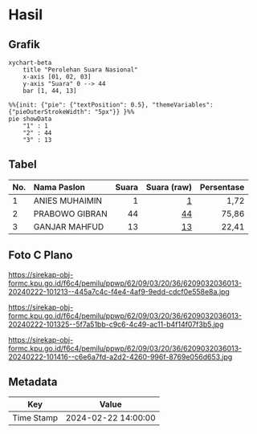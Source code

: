 # Hasil

## Grafik

```mermaid
xychart-beta
    title "Perolehan Suara Nasional"
    x-axis [01, 02, 03]
    y-axis "Suara" 0 --> 44
    bar [1, 44, 13]
```

```mermaid
%%{init: {"pie": {"textPosition": 0.5}, "themeVariables": {"pieOuterStrokeWidth": "5px"}} }%%
pie showData
    "1" : 1
    "2" : 44
    "3" : 13
```

## Tabel

| No. | Nama Paslon    | Suara | Suara (raw) | Persentase |
|:--- |:-------------- | -----:| -----------:| ----------:|
| 1   | ANIES MUHAIMIN | 1     | [1][p-1]    | 1,72       |
| 2   | PRABOWO GIBRAN | 44    | [44][p-2]   | 75,86      |
| 3   | GANJAR MAHFUD  | 13    | [13][p-3]   | 22,41      |


[p-1]: https://github.com/gigit-pemilu/pemilu-2024/blob/main/pilpres/hitung-suara/sub/62-kalimantan-tengah/sub/09-lamandau/sub/03-bulik/sub/2036-bukit-indah/sub/013-tps/sub/paslon-1.txt
[p-2]: https://github.com/gigit-pemilu/pemilu-2024/blob/main/pilpres/hitung-suara/sub/62-kalimantan-tengah/sub/09-lamandau/sub/03-bulik/sub/2036-bukit-indah/sub/013-tps/sub/paslon-2.txt
[p-3]: https://github.com/gigit-pemilu/pemilu-2024/blob/main/pilpres/hitung-suara/sub/62-kalimantan-tengah/sub/09-lamandau/sub/03-bulik/sub/2036-bukit-indah/sub/013-tps/sub/paslon-3.txt

## Foto C Plano

https://sirekap-obj-formc.kpu.go.id/f6c4/pemilu/ppwp/62/09/03/20/36/6209032036013-20240222-101213--445a7c4c-f4e4-4af9-9edd-cdcf0e558e8a.jpg

https://sirekap-obj-formc.kpu.go.id/f6c4/pemilu/ppwp/62/09/03/20/36/6209032036013-20240222-101325--5f7a51bb-c9c6-4c49-ac11-b4f14f07f3b5.jpg

https://sirekap-obj-formc.kpu.go.id/f6c4/pemilu/ppwp/62/09/03/20/36/6209032036013-20240222-101416--c6e6a7fd-a2d2-4260-996f-8769e056d653.jpg


## Metadata

| Key        | Value               |
| ---------- | ------------------- |
| Time Stamp | 2024-02-22 14:00:00 |



